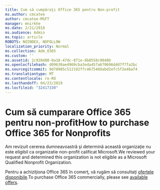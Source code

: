 ```yaml
---
title: Cum să cumpăraţi Office 365 pentru Non-profit
ms.author: cmcatee
author: cmcatee-MSFT
manager: mnirkhe
ms.date: 2/21/2018
ms.audience: Admin
ms.topic: article
ROBOTS: NOINDEX, NOFOLLOW
localization_priority: Normal
ms.collection: Adm_O365
ms.custom: ''
ms.assetid: 2c928480-0a18-47dc-871e-8b8558c9048b
ms.openlocfilehash: d09630ae4960cba3eda457a670696ddd7f7fa2bc
ms.sourcegitcommit: 9d78905c512192ffc4675468abd2efc5f2e4baf4
ms.translationtype: MT
ms.contentlocale: ro-RO
ms.lasthandoff: 04/23/2019
ms.locfileid: "32417330"
---
```

# <a name="how-to-purchase-office-365-for-nonprofits"></a><span data-ttu-id="9324c-102">Cum să cumparare Office 365 pentru non-profit</span><span class="sxs-lookup"><span data-stu-id="9324c-102">How to purchase Office 365 for Nonprofits</span></span>

<span data-ttu-id="9324c-103">Am revizuit cererea dumneavoastră şi determină această organizaţie nu este eligibil ca organizatie non-profit calificat Microsoft.</span><span class="sxs-lookup"><span data-stu-id="9324c-103">We reviewed your request and determined this organization is not eligible as a Microsoft Qualified Nonprofit Organization.</span></span>
  
<span data-ttu-id="9324c-104">Pentru a achiziţiona Office 365 în comerţ, vă rugăm să consultaţi [ofertele disponibile](https://portal.office.com/AdminPortal/Home).</span><span class="sxs-lookup"><span data-stu-id="9324c-104">To purchase Office 365 commercially, please see [available offers](https://portal.office.com/AdminPortal/Home).</span></span>
  

